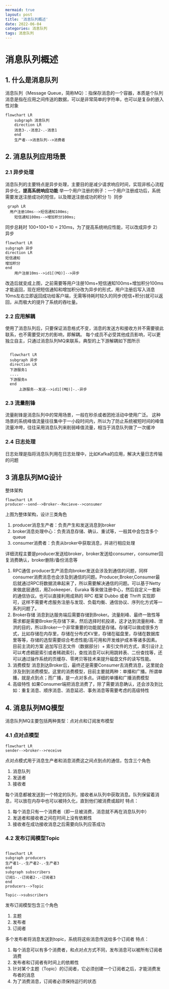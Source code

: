 ```yaml
---
mermaid: true
layout: post
title: '消息队列概述'
date: 2022-06-04
categories: 消息队列
tags: 消息队列
---
```

# 消息队列概述
## 1. 什么是消息队列
消息队列（Message Queue，简称MQ）：指保存消息的一个容器，本质是个队列
消息是指在应用之间传送的数据，可以是非常简单的字符串，也可以是复杂的嵌入性对象
```mermaid
flowchart LR  
    subgraph 消息队列
    direction LR
    消息3-.-消息2-.-消息1
    end
    生产者-->消息队列-->消费者
```


## 2. 消息队列应用场景

### 2.1 异步处理

消息队列的主要特点是异步处理，主要目的是减少请求响应时间，实现非核心流程异步化，**提高系统响应功能**
举一个用户注册的例子：一个用户注册成功后，系统需要发送注册成功的短信，以及赠送注册成功的积分
  1）同步
```mermaid
 graph LR
  用户注册10ms-->短信通知100ms;
    短信通知100ms-->增加积分100ms;
```

  同步总耗时 100+100+10 = 210ms，为了提高系统响应性能，可以改成异步
  2）异步
  ```mermaid
  flowchart LR
  subgraph 异步
  direction LR
  短信通知
  增加积分
  end
      用户注册10ms-->id1[(MQ)]-->异步
  ```
  改造后就变成上图，之前需要等用户注册10ms+短信通知100ms+增加积分100ms才能返回，现在把短信通知和增加积分改为异步的形式，用户注册后写入消息10ms左右立即返回成功给客户端，无需等待耗时较久的同步(短信+积分)就可以返回，从而极大的提升了系统的吞吐量。

### 2.2 应用解耦

使用了消息队列后，只要保证消息格式不变，消息的发送方和接收方并不需要彼此联系，也不需要受对方的影响，即解耦。
每个成员不必受其他成员影响，可以更独立自主，只通过消息队列MQ来联系，典型的上下游解耦如下图所示
```mermaid

  flowchart LR
  subgraph 异步
  direction LR
  下游服务1
  ....
  下游服务n
  end
      上游服务--发送-->id1[(MQ)]-.-异步
  ```

### 2.3 流量削锋

流量削锋是消息队列中的常用场景，一般在秒杀或者团抢活动中使用广泛。
这种场景的系统峰值流量往往集中于一小段时间内，所以为了防止系统被短时间的峰值流量冲垮，往往采用消息队列来削弱峰值流量，相当于消息队列做了一次缓冲

### 2.4 日志处理

日志处理是指将消息队列用在日志处理中，比如Kafka的应用，解决大量日志传输的问题

## 3 消息队列MQ设计

整体架构
```mermaid
flowchart LR
producer--send-->Broker--Recieve-->consumer
```
上图为整体架构，设计三类角色
1. producer消息生产者：负责产生和发送消息到broker
2. broker消息处理中心：负责消息存储、确认、重试等，一般其中会包含多个queue
3. consumer消费者：负责从broker中获取消息，并进行相应处理

详细流程主要是producer发送给broker，broker发送给consumer，consumer回复消费确认，broker删除/备份消息等
1. RPC通信
producer生产消息向broker发送会涉及到通信的问题，同样consumer消费消息也会涉及到通信的问题。Producer,Broker,Consumer最后就通过RPC将数据流串起来了，所以需要解决通信的问题。可以基于Netty 来做底层通信，用Zookeeper、Euraka 等来做注册中心，然后自定义一套新的通信协议。也可以直接利用成熟的 RPC 框架 Dubbo 或者
Thrift 实现即可，这样不需要考虑服务注册与发现、负载均衡、通信协议、序列化方式等一系列问题了。
2. Broker存储
消息到达服务端后需要存储到Broker。流量削峰、最终一致性等需求都是需要Broker先存储下来，然后选择时机投递，这才达到流量削峰、泄洪的目的，所以Broker一个非常重要的功能就是存储。存储可以做成很多方式，比如存储在内存里，存储在分布式KV里，存储在磁盘里，存储在数据库里等等，存储的选型需要综合考虑性能/高可用和开发维护成本等诸多因素。目前主流的方案 追加写日志文件（数据部分）+ 索引文件的方式，索引设计上可以考虑稠密索引或者稀疏索引，查找消息可以利用跳转表、二份查找等，还可以通过操作系统的页缓存、零拷贝等技术来提升磁盘文件的读写性能。
3. 消费模型
消息到达Broker后，最终还是需要Consumer去消费消息，这里就会涉及到到消费模型。这里的消费模型，目前主要就两种：单播和广播。所谓单播，就是点到点；而广播，是一点对多点。详细的单播和广播消费模型
4. 高级特性
如果Consumer端把消息消费了，除了需要消息确认，还会涉及到比如：重复消息、顺序消息、消息延迟、事务消息等需要考虑的高级特性

## 4. 消息队列MQ模型

消息队列MQ主要包括两种类型：点对点和订阅发布模型

### 4.1 点对点模型

```mermaid
flowchart LR
sender-->broker-->receive
```
点对点模式用于消息生产者和消息消费这之间点到点的通信，包含三个角色
1. 消息队列
2. 发送者
3. 接收者

每个消息都被发送到一个特定的队列，接收者从队列中获取消息。队列保留着消息，可以放在内存中也可以被持久化，直到他们被消费或超时
特点：
1. 每个消息只有一个消费者（即一旦被消费，消息就不再在消息队列中）
2. 发送者和接收者之间在时间上没有依赖性
3. 接收者在成功接收消息之后需要向队列应答成功

### 4.2 发布订阅模型Topic

```mermaid

flowchart LR
subgraph producers
生产者1-.-生产者2-.-生产者3
end
subgraph subscribers
订阅1-.-订阅者2-.-订阅者3
end
producers-->Topic

Topic-->subscribers
```
发布订阅模型包含三个角色
1. 主题
2. 发布者
3. 订阅者

多个发布者将消息发送到topic，系统将这些消息传送给多个订阅者
特点：
1. 每个消息可以有多个消费者，和点对点方式不同，发布消息可以被所有订阅者消费
2. 发布者和订阅者有时间上的依赖性
3. 针对某个主题（Topic）的订阅者，它必须创建一个订阅者之后，才能消费发布者的消息
4. 为了消费消息，订阅者必须保持运行的状态
